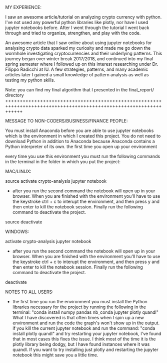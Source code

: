 MY EXPERIENCE:

I saw an awesome article/tutorial on analyzing crypto currency with python. I've not used any powerful python libraries 
like plotly, nor have I used jupyter notebooks before. After I went through the tutorial I went back through and tried to 
organize, strengthen, and play with the code. 


An awesome article that I saw online about using jupyter notebooks for analysing crypto data sparked my curiosity and made me
go down the wormhole investigating cryptocurrencies and their underlying patterns. This journey began over winter break 2017/2018,
and continued into my final spring semester where I followed up on this interest researching under Dr. Filippo Radicchi at IU. A few 
strategies, patterns, and many academic articles later I gained a small knowledge of pattern analysis as well as testing my python skills.

Note: you can find my final algorithm that I presented in the final_report/ directory
++++++++++++++++++++++++++++++++++++++++++++++++++++++++++++++++++++++++++++++++++++++++++++++++++++++++++++++++++ 

MESSAGE TO NON-CODERS/BUSINESS/FINANCE PEOPLE:

You must install Anaconda before you are able to use jupyter notebooks which is the 
environment in which I created this project. You do not need to download Python in addition
to Anaconda because Anaconda contains a Python interpreter of its own. the first time you 
open up your environment 

every time you use this environment you must run the following commands in the terminal
in the folder in which you put the project:

MAC/LINUX:

source activate crypto-analysis
jupyter notebook

- after you run the second command the notebook will open up in your browser.
  When you are finished with the environment you'll have to use the keystroke ctrl + c
  to interupt the environment, and then press y and then enter to kill the notebook session.
  Finally run the following command to deactivate the project.
  
source deactivate

WINDOWS:

activate crypto-analysis
jupyter notebook

- after you run the second command the notebook will open up in your browser.
  When you are finished with the environment you'll have to use the keystroke ctrl + c
  to interupt the environment, and then press y and then enter to kill the notebook session.
  Finally run the following command to deactivate the project.
  
deactivate

NOTES TO ALL USERS:

- the first time you run the environment you must install the Python libraries necessary
  for the project by running the following in the terminal:
  "conda install numpy pandas nb_conda jupyter plotly quandl"
  What I have discovered is that often times when I spin up a new environment and run the code
  the graph's won't show up in the output. if you kill the current jupyter
  notebook and run the command:
  "conda install plotly quandl"
  and try restarting your jupyter notebook, I've found that in most cases this fixes the
  issue. I think most of the time it is the plotly library being dodgy, but I have found 
  instances where it was quandl. If you want to try installing just plotly and restarting 
  the jupyter notebook this might save you a little time.
  
  
  
